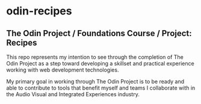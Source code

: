 # odin-recipes
## The Odin Project / Foundations Course / Project: Recipes

This repo represents my intention to see through the completion of The Odin Project as a step toward developing a skillset and practical experience working with web development technologies.

My primary goal in working through The Odin Project is to be ready and able to contribute to tools that benefit myself and teams I collaborate with in the Audio Visual and Integrated Experiences industry.